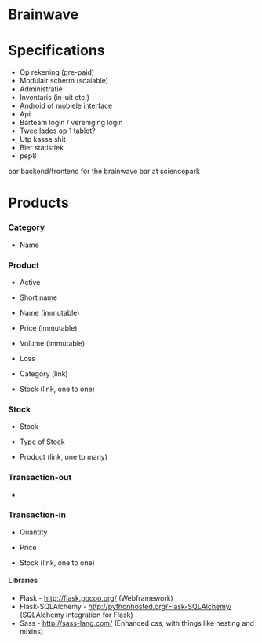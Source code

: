 Brainwave
=========

Specifications
==============
* Op rekening (pre-paid)
* Modulair scherm (scalable)
* Administratie
* Inventaris (in-uit etc.)
* Android of mobiele interface
* Api 
* Barteam login / vereniging login
* Twee lades op 1 tablet?
* Utp kassa shit
* Bier statistiek
* pep8

bar backend/frontend for the brainwave bar at sciencepark

Products
=========

### Category
* Name

### Product
* Active
* Short name
* Name (immutable)
* Price (immutable)
* Volume (immutable)
* Loss

* Category (link)
* Stock (link, one to one)

### Stock
* Stock
* Type of Stock

* Product (link, one to many) 

### Transaction-out
* 

### Transaction-in
* Quantity
* Price

* Stock (link, one  to one)

#### Libraries
* Flask - http://flask.pocoo.org/ (Webframework)
* Flask-SQLAlchemy - http://pythonhosted.org/Flask-SQLAlchemy/ (SQLAlchemy
integration for Flask)
* Sass - http://sass-lang.com/ (Enhanced css, with things like nesting and
mixins)


